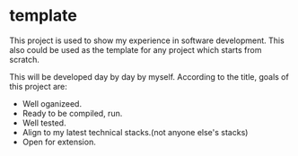# template
This project is used to show my experience in software development. This also could be used as the template for any project which starts from scratch.

This will be developed day by day by myself. According to the title, goals of this project are:
- Well oganizeed.
- Ready to be compiled, run.
- Well tested.
- Align to my latest technical stacks.(not anyone else's stacks)
- Open for extension.
